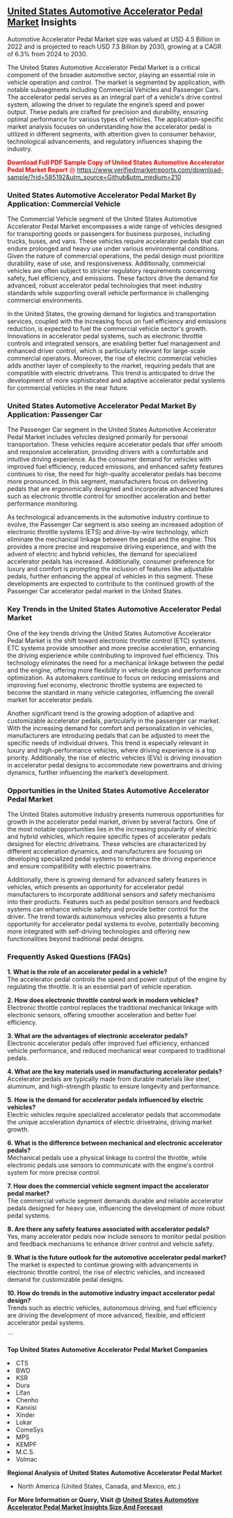 <h2><a href="https://www.verifiedmarketreports.com/download-sample/?rid=585192&amp;utm_source=Github&amp;utm_medium=210" target="_blank">United States Automotive Accelerator Pedal Market</a> Insights</h2><p>Automotive Accelerator Pedal Market size was valued at USD 4.5 Billion in 2022 and is projected to reach USD 7.3 Billion by 2030, growing at a CAGR of 6.3% from 2024 to 2030.</p><p><p>The United States Automotive Accelerator Pedal Market is a critical component of the broader automotive sector, playing an essential role in vehicle operation and control. The market is segmented by application, with notable subsegments including Commercial Vehicles and Passenger Cars. The accelerator pedal serves as an integral part of a vehicle's drive control system, allowing the driver to regulate the engine’s speed and power output. These pedals are crafted for precision and durability, ensuring optimal performance for various types of vehicles. The application-specific market analysis focuses on understanding how the accelerator pedal is utilized in different segments, with attention given to consumer behavior, technological advancements, and regulatory influences shaping the industry.</p><p><p><span class=""><span style="color: #ff0000;"><strong>Download Full PDF Sample Copy of United States Automotive Accelerator Pedal Market Report</strong> @ </span><a href="https://www.verifiedmarketreports.com/download-sample/?rid=585192&amp;utm_source=Github&amp;utm_medium=210" target="_blank">https://www.verifiedmarketreports.com/download-sample/?rid=585192&amp;utm_source=Github&amp;utm_medium=210</a></span></p></p><h3>United States Automotive Accelerator Pedal Market By Application: Commercial Vehicle</h3><p>The Commercial Vehicle segment of the United States Automotive Accelerator Pedal Market encompasses a wide range of vehicles designed for transporting goods or passengers for business purposes, including trucks, buses, and vans. These vehicles require accelerator pedals that can endure prolonged and heavy use under various environmental conditions. Given the nature of commercial operations, the pedal design must prioritize durability, ease of use, and responsiveness. Additionally, commercial vehicles are often subject to stricter regulatory requirements concerning safety, fuel efficiency, and emissions. These factors drive the demand for advanced, robust accelerator pedal technologies that meet industry standards while supporting overall vehicle performance in challenging commercial environments.</p><p>In the United States, the growing demand for logistics and transportation services, coupled with the increasing focus on fuel efficiency and emissions reduction, is expected to fuel the commercial vehicle sector's growth. Innovations in accelerator pedal systems, such as electronic throttle controls and integrated sensors, are enabling better fuel management and enhanced driver control, which is particularly relevant for large-scale commercial operators. Moreover, the rise of electric commercial vehicles adds another layer of complexity to the market, requiring pedals that are compatible with electric drivetrains. This trend is anticipated to drive the development of more sophisticated and adaptive accelerator pedal systems for commercial vehicles in the near future.</p><h3>United States Automotive Accelerator Pedal Market By Application: Passenger Car</h3><p>The Passenger Car segment in the United States Automotive Accelerator Pedal Market includes vehicles designed primarily for personal transportation. These vehicles require accelerator pedals that offer smooth and responsive acceleration, providing drivers with a comfortable and intuitive driving experience. As the consumer demand for vehicles with improved fuel efficiency, reduced emissions, and enhanced safety features continues to rise, the need for high-quality accelerator pedals has become more pronounced. In this segment, manufacturers focus on delivering pedals that are ergonomically designed and incorporate advanced features such as electronic throttle control for smoother acceleration and better performance monitoring.</p><p>As technological advancements in the automotive industry continue to evolve, the Passenger Car segment is also seeing an increased adoption of electronic throttle systems (ETS) and drive-by-wire technology, which eliminate the mechanical linkage between the pedal and the engine. This provides a more precise and responsive driving experience, and with the advent of electric and hybrid vehicles, the demand for specialized accelerator pedals has increased. Additionally, consumer preference for luxury and comfort is prompting the inclusion of features like adjustable pedals, further enhancing the appeal of vehicles in this segment. These developments are expected to contribute to the continued growth of the Passenger Car accelerator pedal market in the United States.</p><h3>Key Trends in the United States Automotive Accelerator Pedal Market</h3><p>One of the key trends driving the United States Automotive Accelerator Pedal Market is the shift toward electronic throttle control (ETC) systems. ETC systems provide smoother and more precise acceleration, enhancing the driving experience while contributing to improved fuel efficiency. This technology eliminates the need for a mechanical linkage between the pedal and the engine, offering more flexibility in vehicle design and performance optimization. As automakers continue to focus on reducing emissions and improving fuel economy, electronic throttle systems are expected to become the standard in many vehicle categories, influencing the overall market for accelerator pedals.</p><p>Another significant trend is the growing adoption of adaptive and customizable accelerator pedals, particularly in the passenger car market. With the increasing demand for comfort and personalization in vehicles, manufacturers are introducing pedals that can be adjusted to meet the specific needs of individual drivers. This trend is especially relevant in luxury and high-performance vehicles, where driving experience is a top priority. Additionally, the rise of electric vehicles (EVs) is driving innovation in accelerator pedal designs to accommodate new powertrains and driving dynamics, further influencing the market’s development.</p><h3>Opportunities in the United States Automotive Accelerator Pedal Market</h3><p>The United States automotive industry presents numerous opportunities for growth in the accelerator pedal market, driven by several factors. One of the most notable opportunities lies in the increasing popularity of electric and hybrid vehicles, which require specific types of accelerator pedals designed for electric drivetrains. These vehicles are characterized by different acceleration dynamics, and manufacturers are focusing on developing specialized pedal systems to enhance the driving experience and ensure compatibility with electric powertrains.</p><p>Additionally, there is growing demand for advanced safety features in vehicles, which presents an opportunity for accelerator pedal manufacturers to incorporate additional sensors and safety mechanisms into their products. Features such as pedal position sensors and feedback systems can enhance vehicle safety and provide better control for the driver. The trend towards autonomous vehicles also presents a future opportunity for accelerator pedal systems to evolve, potentially becoming more integrated with self-driving technologies and offering new functionalities beyond traditional pedal designs.</p><h3>Frequently Asked Questions (FAQs)</h3><p><b>1. What is the role of an accelerator pedal in a vehicle?</b><br/>The accelerator pedal controls the speed and power output of the engine by regulating the throttle. It is an essential part of vehicle operation.</p><p><b>2. How does electronic throttle control work in modern vehicles?</b><br/>Electronic throttle control replaces the traditional mechanical linkage with electronic sensors, offering smoother acceleration and better fuel efficiency.</p><p><b>3. What are the advantages of electronic accelerator pedals?</b><br/>Electronic accelerator pedals offer improved fuel efficiency, enhanced vehicle performance, and reduced mechanical wear compared to traditional pedals.</p><p><b>4. What are the key materials used in manufacturing accelerator pedals?</b><br/>Accelerator pedals are typically made from durable materials like steel, aluminum, and high-strength plastic to ensure longevity and performance.</p><p><b>5. How is the demand for accelerator pedals influenced by electric vehicles?</b><br/>Electric vehicles require specialized accelerator pedals that accommodate the unique acceleration dynamics of electric drivetrains, driving market growth.</p><p><b>6. What is the difference between mechanical and electronic accelerator pedals?</b><br/>Mechanical pedals use a physical linkage to control the throttle, while electronic pedals use sensors to communicate with the engine's control system for more precise control.</p><p><b>7. How does the commercial vehicle segment impact the accelerator pedal market?</b><br/>The commercial vehicle segment demands durable and reliable accelerator pedals designed for heavy use, influencing the development of more robust pedal systems.</p><p><b>8. Are there any safety features associated with accelerator pedals?</b><br/>Yes, many accelerator pedals now include sensors to monitor pedal position and feedback mechanisms to enhance driver control and vehicle safety.</p><p><b>9. What is the future outlook for the automotive accelerator pedal market?</b><br/>The market is expected to continue growing with advancements in electronic throttle control, the rise of electric vehicles, and increased demand for customizable pedal designs.</p><p><b>10. How do trends in the automotive industry impact accelerator pedal design?</b><br/>Trends such as electric vehicles, autonomous driving, and fuel efficiency are driving the development of more advanced, flexible, and efficient accelerator pedal systems.</p>```</p><p><strong>Top United States Automotive Accelerator Pedal Market Companies</strong></p><div data-test-id=""><p><li>CTS</li><li> BWD</li><li> KSR</li><li> Dura</li><li> Lifan</li><li> Chenho</li><li> Kanxisi</li><li> Xinder</li><li> Lokar</li><li> ComeSys</li><li> MPS</li><li> KEMPF</li><li> M.C.S.</li><li> Volmac</li></p><div><strong>Regional Analysis of&nbsp;United States Automotive Accelerator Pedal Market</strong></div><ul><li dir="ltr"><p dir="ltr">North America&nbsp;(United States, Canada, and Mexico, etc.)</p></li></ul><p><strong>For More Information or Query, Visit @&nbsp;</strong><strong><a href="https://www.verifiedmarketreports.com/product/automotive-accelerator-pedal-market/?utm_source=Github&amp;utm_medium=210" target="_blank">United States Automotive Accelerator Pedal Market Insights Size And Forecast</a></strong></p></div>
